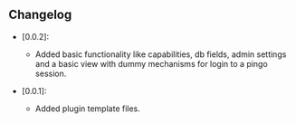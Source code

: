 ## Changelog ##
- [0.0.2]:
    - Added basic functionality like capabilities, db fields, admin settings and a basic view with dummy mechanisms for login to a pingo session.

- [0.0.1]:
    - Added plugin template files.
